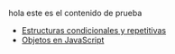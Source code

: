 hola este es el contenido de prueba
* [Estructuras condicionales y repetitivas](https://curriculum.laboratoria.la/es/topics/javascript/02-flow-control/01-conditionals-and-loops)
* [Objetos en JavaScript](https://curriculum.laboratoria.la/es/topics/javascript/05-objects/01-objects)
</p></details>